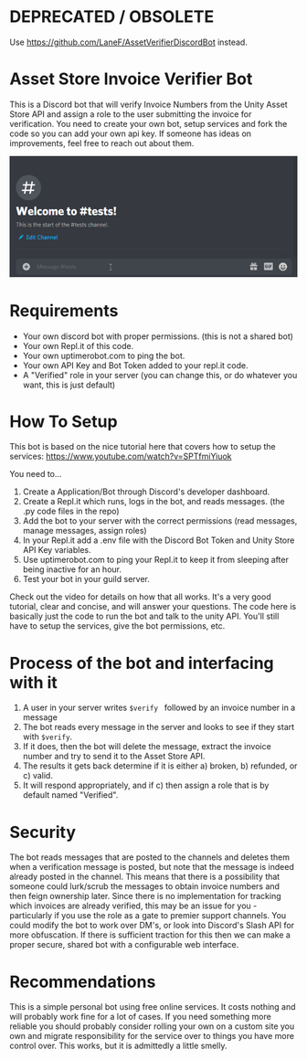 # DEPRECATED / OBSOLETE
Use https://github.com/LaneF/AssetVerifierDiscordBot instead.

# Asset Store Invoice Verifier Bot
This is a Discord bot that will verify Invoice Numbers from the Unity Asset Store API and assign a role to the user submitting the invoice for verification. You need to create your own bot, setup services and fork the code so you can add your own api key. If someone has ideas on improvements, feel free to reach out about them.

![](verifyTests.gif)

# Requirements
* Your own discord bot with proper permissions. (this is not a shared bot)
* Your own Repl.it of this code.
* Your own uptimerobot.com to ping the bot.
* Your own API Key and Bot Token added to your repl.it code.
* A "Verified" role in your server (you can change this, or do whatever you want, this is just default)

# How To Setup
This bot is based on the nice tutorial here that covers how to setup the services: https://www.youtube.com/watch?v=SPTfmiYiuok

You need to...
1. Create a Application/Bot through Discord's developer dashboard.
2. Create a Repl.it which runs, logs in the bot, and reads messages. (the .py code files in the repo)
3. Add the bot to your server with the correct permissions (read messages, manage messages, assign roles)
4. In your Repl.it add a .env file with the Discord Bot Token and Unity Store API Key variables.
5. Use uptimerobot.com to ping your Repl.it to keep it from sleeping after being inactive for an hour.
6. Test your bot in your guild server.

Check out the video for details on how that all works. It's a very good tutorial, clear and concise, and will answer your questions. The code here is basically just the code to run the bot and talk to the unity API. You'll still have to setup the services, give the bot permissions, etc.

# Process of the bot and interfacing with it
1. A user in your server writes `$verify ` followed by an invoice number in a message
2. The bot reads every message in the server and looks to see if they start with `$verify`.
3. If it does, then the bot will delete the message, extract the invoice number and try to send it to the Asset Store API.
4. The results it gets back determine if it is either a) broken, b) refunded, or c) valid.
5. It will respond appropriately, and if c) then assign a role that is by default named "Verified".

# Security
The bot reads messages that are posted to the channels and deletes them when a verification message is posted, but note that the message is indeed already posted in the channel. This means that there is a possibility that someone could lurk/scrub the messages to obtain invoice numbers and then feign ownership later. Since there is no implementation for tracking which invoices are already verified, this may be an issue for you - particularly if you use the role as a gate to premier support channels. You could modify the bot to work over DM's, or look into Discord's Slash API for more obfuscation. If there is sufficient traction for this then we can make a proper secure, shared bot with a configurable web interface.

# Recommendations
This is a simple personal bot using free online services. It costs nothing and will probably work fine for a lot of cases. If you need something more reliable you should probably consider rolling your own on a custom site you own and migrate responsibility for the service over to things you have more control over. This works, but it is admittedly a little smelly.
